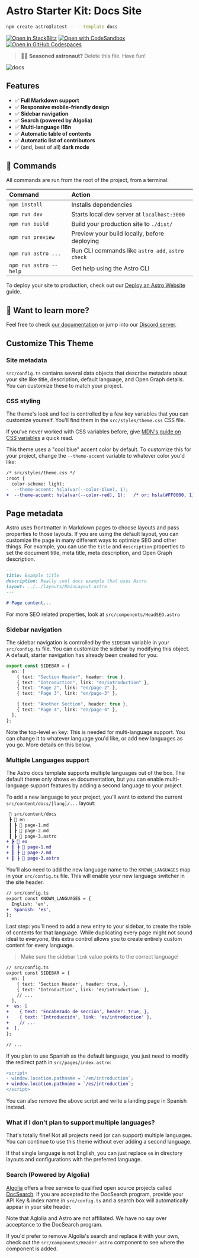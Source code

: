 # Astro Starter Kit: Docs Site

```bash
npm create astro@latest -- --template docs
```

[![Open in StackBlitz](https://developer.stackblitz.com/img/open_in_stackblitz.svg)](https://stackblitz.com/github/withastro/astro/tree/latest/examples/docs)
[![Open with CodeSandbox](https://assets.codesandbox.io/github/button-edit-lime.svg)](https://codesandbox.io/p/sandbox/github/withastro/astro/tree/latest/examples/docs)
[![Open in GitHub Codespaces](https://github.com/codespaces/badge.svg)](https://codespaces.new/withastro/astro?devcontainer_path=.devcontainer/docs/devcontainer.json)

> 🧑‍🚀 **Seasoned astronaut?** Delete this file. Have fun!

![docs](https://user-images.githubusercontent.com/4677417/186189283-0831b9ab-d6b9-485d-8955-3057e532ab31.png)

## Features

- ✅ **Full Markdown support**
- ✅ **Responsive mobile-friendly design**
- ✅ **Sidebar navigation**
- ✅ **Search (powered by Algolia)**
- ✅ **Multi-language i18n**
- ✅ **Automatic table of contents**
- ✅ **Automatic list of contributors**
- ✅ (and, best of all) **dark mode**

## 🧞 Commands

 All commands are run from the root of the project, from a terminal:

| Command                | Action                                           |
| :--------------------- | :----------------------------------------------- |
| `npm install`          | Installs dependencies                            |
| `npm run dev`          | Starts local dev server at `localhost:3000`      |
| `npm run build`        | Build your production site to `./dist/`          |
| `npm run preview`      | Preview your build locally, before deploying     |
| `npm run astro ...`    | Run CLI commands like `astro add`, `astro check` |
| `npm run astro --help` | Get help using the Astro CLI                     |

To deploy your site to production, check out our
[Deploy an Astro Website](https://docs.astro.build/guides/deploy) guide.

## 👀 Want to learn more?

Feel free to check [our documentation](https://docs.astro.build) or jump into
our [Discord server](https://astro.build/chat).

## Customize This Theme

### Site metadata

`src/config.ts` contains several data objects that describe metadata about your
site like title, description, default language, and Open Graph details. You can
customize these to match your project.

### CSS styling

The theme's look and feel is controlled by a few key variables that you can
customize yourself. You'll find them in the `src/styles/theme.css` CSS file.

If you've never worked with CSS variables before, give
[MDN's guide on CSS variables](https://developer.mozilla.org/en-US/docs/Web/CSS/Using_CSS_custom_properties)
a quick read.

This theme uses a "cool blue" accent color by default. To customize this for
your project, change the `--theme-accent` variable to whatever color you'd like:

```diff
/* src/styles/theme.css */
:root {
  color-scheme: light;
-  --theme-accent: hsla(var(--color-blue), 1);
+  --theme-accent: hsla(var(--color-red), 1);   /* or: hsla(#FF0000, 1); */
```

## Page metadata

Astro uses frontmatter in Markdown pages to choose layouts and pass properties
to those layouts. If you are using the default layout, you can customize the
page in many different ways to optimize SEO and other things. For example, you
can use the `title` and `description` properties to set the document title, meta
title, meta description, and Open Graph description.

```markdown
---
title: Example title
description: Really cool docs example that uses Astro
layout: ../../layouts/MainLayout.astro
---

# Page content...
```

For more SEO related properties, look at `src/components/HeadSEO.astro`

### Sidebar navigation

The sidebar navigation is controlled by the `SIDEBAR` variable in your
`src/config.ts` file. You can customize the sidebar by modifying this object. A
default, starter navigation has already been created for you.

```ts
export const SIDEBAR = {
  en: [
    { text: "Section Header", header: true },
    { text: "Introduction", link: "en/introduction" },
    { text: "Page 2", link: "en/page-2" },
    { text: "Page 3", link: "en/page-3" },

    { text: "Another Section", header: true },
    { text: "Page 4", link: "en/page-4" },
  ],
};
```

Note the top-level `en` key: This is needed for multi-language support. You can
change it to whatever language you'd like, or add new languages as you go. More
details on this below.

### Multiple Languages support

The Astro docs template supports multiple languages out of the box. The default
theme only shows `en` documentation, but you can enable multi-language support
features by adding a second language to your project.

To add a new language to your project, you'll want to extend the current
`src/content/docs/[lang]/...` layout:

```diff
 📂 src/content/docs
 ┣ 📂 en
 ┃ ┣ 📜 page-1.md
 ┃ ┣ 📜 page-2.md
 ┃ ┣ 📜 page-3.astro
+ ┣ 📂 es
+ ┃ ┣ 📜 page-1.md
+ ┃ ┣ 📜 page-2.md
+ ┃ ┣ 📜 page-3.astro
```

You'll also need to add the new language name to the `KNOWN_LANGUAGES` map in
your `src/config.ts` file. This will enable your new language switcher in the
site header.

```diff
// src/config.ts
export const KNOWN_LANGUAGES = {
  English: 'en',
+  Spanish: 'es',
};
```

Last step: you'll need to add a new entry to your sidebar, to create the table
of contents for that language. While duplicating every page might not sound
ideal to everyone, this extra control allows you to create entirely custom
content for every language.

> Make sure the sidebar `link` value points to the correct language!

```diff
// src/config.ts
export const SIDEBAR = {
  en: [
    { text: 'Section Header', header: true, },
    { text: 'Introduction', link: 'en/introduction' },
    // ...
  ],
+  es: [
+    { text: 'Encabezado de sección', header: true, },
+    { text: 'Introducción', link: 'es/introduction' },
+    // ...
+  ],
};

// ...
```

If you plan to use Spanish as the default language, you just need to modify the
redirect path in `src/pages/index.astro`:

```diff
<script>
- window.location.pathname = `/en/introduction`;
+ window.location.pathname = `/es/introduction`;
</script>
```

You can also remove the above script and write a landing page in Spanish
instead.

### What if I don't plan to support multiple languages?

That's totally fine! Not all projects need (or can support) multiple languages.
You can continue to use this theme without ever adding a second language.

If that single language is not English, you can just replace `en` in directory
layouts and configurations with the preferred language.

### Search (Powered by Algolia)

[Algolia](https://www.algolia.com/) offers a free service to qualified open
source projects called [DocSearch](https://docsearch.algolia.com/). If you are
accepted to the DocSearch program, provide your API Key & index name in
`src/config.ts` and a search box will automatically appear in your site header.

Note that Aglolia and Astro are not affiliated. We have no say over acceptance
to the DocSearch program.

If you'd prefer to remove Algolia's search and replace it with your own, check
out the `src/components/Header.astro` component to see where the component is
added.
